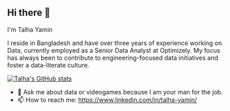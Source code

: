 ## Hi there 👋

I'm Talha Yamin

I reside in Bangladesh and have over three years of experience working on Data, currently employed as a Senior Data Analyst at Optimizely. My focus has always been to contribute to engineering-focused data initiatives and foster a data-literate culture.

[![Talha's GitHub stats](https://github-readme-stats.vercel.app/api?username=TalhaYamin364)](https://github.com/anuraghazra/github-readme-stats)

- 💬 Ask me about data or videogames because I am your man for the job.
- 📫 How to reach me: https://www.linkedin.com/in/talha-yamin/
